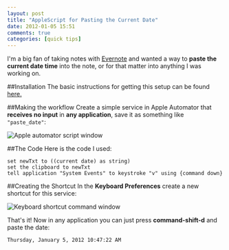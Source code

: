 ```yaml
---
layout: post
title: "AppleScript for Pasting the Current Date"
date: 2012-01-05 15:51
comments: true
categories: [quick tips]
---
```


I'm a big fan of taking notes with [Evernote](http://evernote.com) and wanted a way to **paste the current date time** into the note, or for that matter into anything I was working on.

##Installation
The basic instructions for getting this setup can be found [here.](http://blog.fosketts.net/2010/08/09/assign-keyboard-shortcut-applescript-automator-service/)

##Making the workflow
Create a simple service in Apple Automator that **receives no input** in **any application**, save it as something like ``"paste_date"``:

![Apple automator script window](http://media.tumblr.com/tumblr_lxc0wp5UEJ1r1y0wi.png)

##The Code
Here is the code I used:

    set newTxt to ((current date) as string)
    set the clipboard to newTxt
    tell application "System Events" to keystroke "v" using {command down}


##Creating the Shortcut
In the **Keyboard Preferences** create a new shortcut for this service:

![Keyboard shortcut command window](http://media.tumblr.com/tumblr_lxc15nSDUK1r1y0wi.png)


That's it! Now in any application you can just press **command-shift-d** and paste the date:

`Thursday, January 5, 2012 10:47:22 AM`

